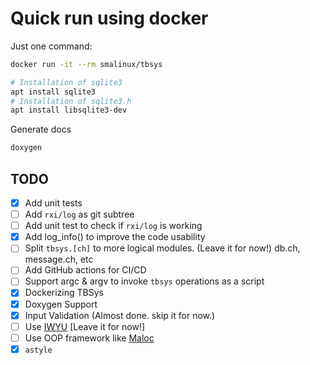 
# Quick run using docker
Just one command:
``` bash
docker run -it --rm smalinux/tbsys
```


``` bash
# Installation of sqlite3
apt install sqlite3
# Installation of sqlite3.h
apt install libsqlite3-dev
```

Generate docs
``` bash
doxygen
```


## TODO
- [x] Add unit tests
- [ ] Add `rxi/log` as git subtree
- [ ] Add unit test to check if `rxi/log` is working
- [x] Add log_info() to improve the code usability
- [ ] Split `tbsys.[ch]` to more logical modules. (Leave it for now!) db.ch, message.ch, etc
- [ ] Add GitHub actions for CI/CD
- [ ] Support argc & argv to invoke `tbsys` operations as a script
- [x] Dockerizing TBSys
- [x] Doxygen Support
- [x] Input Validation (Almost done. skip it for now.)
- [ ] Use [IWYU](https://github.com/include-what-you-use/include-what-you-use) [Leave it for now!]
- [ ] Use OOP framework like [Maloc](http://fetk.org/codes/maloc/api/html/index.html)
- [x] `astyle`

<!--

`
https://cloudinfrastructureservices.co.uk/how-to-install-db-browser-for-sqlite-in-ubuntu-server-20-04/


GitHub repo SEO:
-------------------
description: tbsys written as technical interview test


$ sqlite3
-------------------
read more about this tool
integrate it with you bash scripts


sqlite> .help


create db using bash
---------------------
$ sqlite3 test.db




-->
